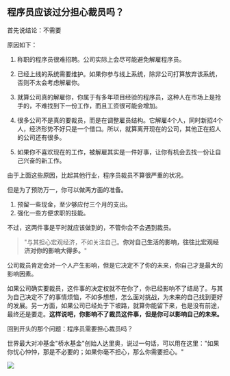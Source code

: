 ## 程序员应该过分担心裁员吗？



首先说结论：不需要

原因如下：

1. 称职的程序员很难招聘。公司实际上会尽可能避免解雇程序员。

2. 已经上线的系统需要维护。如果你参与线上系统，除非公司打算放弃该系统，否则不太会考虑解雇你。

3. 就算公司真的解雇你，你属于有多年项目经验的程序员，这种人在市场上是抢手的，不难找到下一份工作，而且工资很可能会增加。

4. 很多公司不是真的要裁员，而是在调整雇员结构。它解雇4个人，同时新招4个人，经济形势不好只是一个借口。所以，就算离开现在的公司，其他正在招人的公司还有很多。

5. 如果你不喜欢现在的工作，被解雇其实是一件好事，让你有机会去找一份让自己兴奋的新工作。

   

由于上面这些原因，比起其他行业，程序员裁员不算很严重的状况。

但是为了预防万一，你可以做两方面的准备。

1. 预留一些现金，至少够应付三个月的支出。
2. 强化一些方便求职的技能。



不过，这两件事是平时就应该做到的，不管你会不会遇到裁员。



> "与其担心宏观经济，不如关注自己。**你对自己生活的影响，往往比宏观经济对你的影响大得多。**"



公司裁员肯定会对一个人产生影响，但是它决定不了你的未来，你自己才是最大的影响因素。

如果公司确实要裁员，这件事的决定权就不在你了，你已经影响不了结局了。与其为自己决定不了的事情烦恼，不如多想想，怎么面对挑战，为未来的自己找到更好的发展。另一方面，如果公司已经处于下坡路，就算你能留下来，也是没有前途，最终还是要走。**这样说吧，你影响不了裁员这件事，但是你可以影响自己的未来。**

回到开头的那个问题：程序员需要担心裁员吗？

世界最大对冲基金"桥水基金"创始人达里奥，说过一句话，可以用在这里："如果你忧心忡忡，那是不必要的；如果你毫不担心，那么你需要担心。"



![](https://cdn.beekka.com/blogimg/asset/202209/bg2022091406.webp)